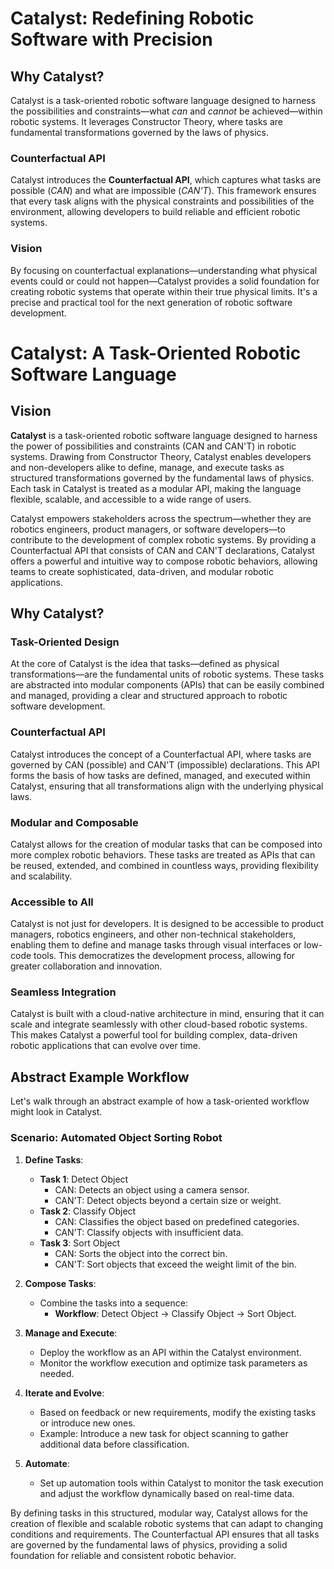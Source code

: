 # Catalyst: Redefining Robotic Software with Precision

## Why Catalyst?

Catalyst is a task-oriented robotic software language designed to harness the possibilities and constraints—what *can* and *cannot* be achieved—within robotic systems. It leverages Constructor Theory, where tasks are fundamental transformations governed by the laws of physics.

### Counterfactual API

Catalyst introduces the **Counterfactual API**, which captures what tasks are possible (*CAN*) and what are impossible (*CAN'T*). This framework ensures that every task aligns with the physical constraints and possibilities of the environment, allowing developers to build reliable and efficient robotic systems.

### Vision

By focusing on counterfactual explanations—understanding what physical events could or could not happen—Catalyst provides a solid foundation for creating robotic systems that operate within their true physical limits. It's a precise and practical tool for the next generation of robotic software development.

# Catalyst: A Task-Oriented Robotic Software Language

## Vision

**Catalyst** is a task-oriented robotic software language designed to harness the power of possibilities and constraints (CAN and CAN'T) in robotic systems. Drawing from Constructor Theory, Catalyst enables developers and non-developers alike to define, manage, and execute tasks as structured transformations governed by the fundamental laws of physics. Each task in Catalyst is treated as a modular API, making the language flexible, scalable, and accessible to a wide range of users.

Catalyst empowers stakeholders across the spectrum—whether they are robotics engineers, product managers, or software developers—to contribute to the development of complex robotic systems. By providing a Counterfactual API that consists of CAN and CAN'T declarations, Catalyst offers a powerful and intuitive way to compose robotic behaviors, allowing teams to create sophisticated, data-driven, and modular robotic applications.

## Why Catalyst?

### **Task-Oriented Design**

At the core of Catalyst is the idea that tasks—defined as physical transformations—are the fundamental units of robotic systems. These tasks are abstracted into modular components (APIs) that can be easily combined and managed, providing a clear and structured approach to robotic software development.

### **Counterfactual API**

Catalyst introduces the concept of a Counterfactual API, where tasks are governed by CAN (possible) and CAN'T (impossible) declarations. This API forms the basis of how tasks are defined, managed, and executed within Catalyst, ensuring that all transformations align with the underlying physical laws.

### **Modular and Composable**

Catalyst allows for the creation of modular tasks that can be composed into more complex robotic behaviors. These tasks are treated as APIs that can be reused, extended, and combined in countless ways, providing flexibility and scalability.

### **Accessible to All**

Catalyst is not just for developers. It is designed to be accessible to product managers, robotics engineers, and other non-technical stakeholders, enabling them to define and manage tasks through visual interfaces or low-code tools. This democratizes the development process, allowing for greater collaboration and innovation.

### **Seamless Integration**

Catalyst is built with a cloud-native architecture in mind, ensuring that it can scale and integrate seamlessly with other cloud-based robotic systems. This makes Catalyst a powerful tool for building complex, data-driven robotic applications that can evolve over time.

## Abstract Example Workflow

Let's walk through an abstract example of how a task-oriented workflow might look in Catalyst.

### **Scenario**: Automated Object Sorting Robot

1. **Define Tasks**:
   - **Task 1**: Detect Object
     - CAN: Detects an object using a camera sensor.
     - CAN'T: Detect objects beyond a certain size or weight.
   - **Task 2**: Classify Object
     - CAN: Classifies the object based on predefined categories.
     - CAN'T: Classify objects with insufficient data.
   - **Task 3**: Sort Object
     - CAN: Sorts the object into the correct bin.
     - CAN'T: Sort objects that exceed the weight limit of the bin.

2. **Compose Tasks**:
   - Combine the tasks into a sequence:
     - **Workflow**: Detect Object -> Classify Object -> Sort Object.

3. **Manage and Execute**:
   - Deploy the workflow as an API within the Catalyst environment.
   - Monitor the workflow execution and optimize task parameters as needed.

4. **Iterate and Evolve**:
   - Based on feedback or new requirements, modify the existing tasks or introduce new ones.
   - Example: Introduce a new task for object scanning to gather additional data before classification.

5. **Automate**:
   - Set up automation tools within Catalyst to monitor the task execution and adjust the workflow dynamically based on real-time data.

By defining tasks in this structured, modular way, Catalyst allows for the creation of flexible and scalable robotic systems that can adapt to changing conditions and requirements. The Counterfactual API ensures that all tasks are governed by the fundamental laws of physics, providing a solid foundation for reliable and consistent robotic behavior.

